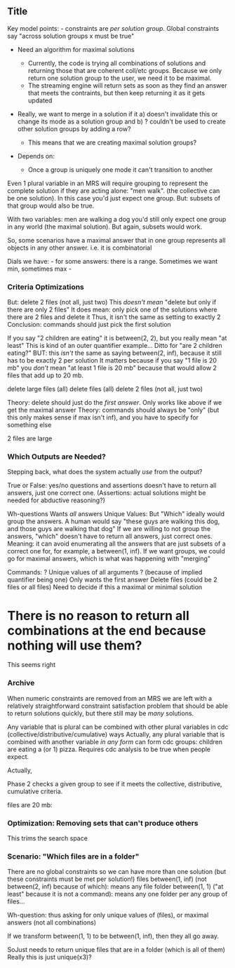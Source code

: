 ## Title
Key model points:
    - constraints are *per solution group*.  Global constraints say "across solution groups x must be true"
  - Need an algorithm for maximal solutions
    - Currently, the code is trying all combinations of solutions and returning those that are coherent coll/etc groups. Because we only return one solution group to the user, we need it to be maximal.
    - The streaming engine will return sets as soon as they find an answer that meets the contraints, but then keep returning it as it gets updated

  - Really, we want to merge in a solution if it
    a) doesn't invalidate this or change its mode as a solution group and 
    b) ? couldn't be used to create other solution groups by adding a row?
    - This means that we are creating maximal solution groups?
  - Depends on:
    - Once a group is uniquely one mode it can't transition to another


Even 1 plural variable in an MRS will require grouping to represent the complete solution if they are acting alone: "men walk".   (the collective can be one solution). In this case you'd just expect one group. But: subsets of that group would also be true.

With two variables: men are walking a dog you'd still only expect one group in any world (the maximal solution). But again, subsets would work.

So, some scenarios have a maximal answer that in one group represents all objects in any other answer. i.e. it is combinatorial

Dials we have:
    - for some answers: there is a range. Sometimes we want min, sometimes max
    - 

### Criteria Optimizations
But: delete 2 files
    (not all, just two)
    This *doesn't mean* "delete but only if there are only 2 files"
    It does mean: only pick one of the solutions where there are 2 files and delete it
    Thus, it isn't the same as setting to exactly 2
    Conclusion: commands should just pick the first solution

If you say "2 children are eating" it is between(2, 2), but you really mean "at least"
    This is kind of an outer quantifier example...
    Ditto for "are 2 children eating?"
    BUT: this *isn't* the same as saying between(2, inf), because it still has to be exactly 2 per solution
    It matters because if you say "1 file is 20 mb" you *don't* mean "at least 1 file is 20 mb" because that would allow 2 files that add up to 20 mb.


delete large files
    (all)
delete files
    (all)
delete 2 files
    (not all, just two)

Theory: delete should just do the *first answer*. Only works like above if we get the maximal answer
Theory: commands should always be "only" (but this only makes sense if max isn't inf), and you have to specify for something else

2 files are large

### Which Outputs are Needed?
Stepping back, what does the system actually *use* from the output? 

True or False: yes/no questions and assertions
 doesn't have to return all answers, just one correct one. 
 (Assertions: actual solutions might be needed for abductive reasoning?)

Wh-questions
    Wants *all* answers
    Unique Values: But "Which" ideally would group the answers. A human would say "these guys are walking this dog, and those guys are walking that dog" 
        If we are willing to not group the answers, "which" doesn't have to return all answers, just correct ones. Meaning: it can avoid enumerating all the answers that are just subsets of a correct one for, for example, a between(1, inf).
        If we want groups, we could go for maximal answers, which is what was happening with "merging"

Commands: ? Unique values of all arguments ?
    (because of implied quantifier being one) Only wants the first answer
    Delete files (could be 2 files or all files)
    Need to decide if this a maximal or minimal solution



# There is no reason to return all combinations at the end because nothing will use them?
This seems right



### Archive
When numeric constraints are removed from an MRS we are left with a relatively straightforward constraint satisfaction problem that should be able to return solutions quickly, but there still may be *many* solutions.

Any variable that is plural can be combined with other plural variables in cdc (collective/distributive/cumulative) ways
    Actually, any plural variable that is combined with another variable *in any form* can form cdc groups: children are eating a (or 1) pizza. Requires cdc analysis to be true when people expect.

Actually, 


Phase 2 checks a given group to see if it meets the collective, distributive, cumulative criteria.

files are 20 mb: 

### Optimization: Removing sets that can't produce others
This trims the search space


### Scenario: "Which files are in a folder"
There are no global constraints so we can have more than one solution (but these constraints must be met per solution!)
files between(1, inf) (not between(2, inf) because of which): means any file
folder between(1, 1) ("at least" because it is not a command): means any one folder per any group of files... 

Wh-question: thus asking for only unique values of (files), or maximal answers (not all combinations)

If we transform between(1, 1) to be between(1, inf), then they all go away.

SoJust needs to return unique files that are in a folder (which is all of them)
Really this is just unique(x3)?
